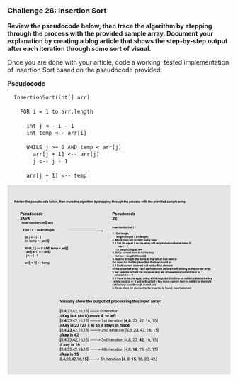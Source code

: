 ### Challenge 26: Insertion Sort

**Review the pseudocode below, then trace the algorithm by stepping through the process with the provided sample array. Document your explanation by creating a blog article that shows the step-by-step output after each iteration through some sort of visual.**

Once you are done with your article, code a working, tested implementation of Insertion Sort based on the pseudocode provided.


**Pseudocode**
```
  InsertionSort(int[] arr)
  
    FOR i = 1 to arr.length
    
      int j <-- i - 1
      int temp <-- arr[i]
      
      WHILE j >= 0 AND temp < arr[j]
        arr[j + 1] <-- arr[j]
        j <-- j - 1
        
      arr[j + 1] <-- temp
```

![insertSort](insertionSort-blog.png)